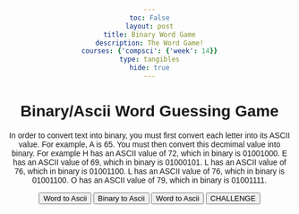 ```yaml
---
toc: False
layout: post
title: Binary Word Game
description: The Word Game!
courses: {'compsci': {'week': 14}}
type: tangibles
hide: true
---
```


<html lang="en">
<head>
    <meta charset="UTF-8">
    <meta name="viewport" content="width=device-width, initial-scale=1.0">
    <title>Binary Word Guessing Game</title>
    <style>
        body {
            font-family: Arial, sans-serif;
            text-align: center;
            margin: 50px;
        }
    </style>
</head>
<body>

<script>
function getRandomWord() {
    const words = ["david", "kayden", "matthew", "developer", "coding", "binary"];
    const randomIndex = Math.floor(Math.random() * words.length);
    return words[randomIndex];
  }
  
  function wordToBinary(word) {
    return Array.from(word).map(char => char.charCodeAt(0).toString(2)).join(' ');
  }
  
  function playBinaryWordGuessingGame() {
    const secretWord = getRandomWord();
    const binaryRepresentation = wordToBinary(secretWord);
    const wordLength = secretWord.length;
    let attempts = 0;
  
    alert("Welcome to the Binary Word Guessing Game!");
    alert(`Try to guess the binary representation of the word: ${secretWord}`);
  
    function makeGuess() {
      const playerGuess = prompt("Enter your binary word guess:");
  
      if (playerGuess !== binaryRepresentation) {
        alert(`Incorrect guess. For tester purposes the correct binary representation is: ${binaryRepresentation}`);
        attempts++;
        makeGuess();
      } else {
        alert(`Congratulations! You guessed the correct binary representation "${binaryRepresentation}" of the word "${secretWord}" in ${attempts} attempts.`);
        askToPlayAgain();
      }
    }
  
    function askToPlayAgain() {
      const playAgain = confirm("Do you want to play again?");
      if (playAgain) {
        playBinaryWordGuessingGame();
      } else {
        alert("Thanks for playing! Goodbye.");
      }
    }
  
    makeGuess();
  } 

  function getRandomBinarySequence(length) {
  let binarySequence = '';
  for (let i = 0; i < length; i++) {
    binarySequence += Math.round(Math.random());
  }
  return binarySequence;
}

function binaryToAscii(binarySequence) {
  const binaryArray = binarySequence.match(/.{1,8}/g); // Split binary into groups of 8 bits
  const asciiChars = binaryArray.map(binary => String.fromCharCode(parseInt(binary, 2)));
  return asciiChars.join('');
}

function playBinaryToAsciiGuessingGame() {
  const binaryLength = 32; // You can adjust the length as desired
  const secretBinarySequence = getRandomBinarySequence(binaryLength);
  const asciiRepresentation = binaryToAscii(secretBinarySequence);
  let attempts = 0;

  alert("Welcome to the Binary to ASCII Guessing Game!");
  alert(`Try to guess the ASCII representation of the binary sequence: ${secretBinarySequence}`);

  function makeGuess() {
    const playerGuess = prompt("Enter your ASCII guess:");

    if (playerGuess !== asciiRepresentation) {
      alert(`Incorrect guess. The correct ASCII representation is: ${asciiRepresentation}`);
      attempts++;
      makeGuess();
    } else {
      alert(`Congratulations! You guessed the correct ASCII representation "${asciiRepresentation}" of the binary sequence "${secretBinarySequence}" in ${attempts} attempts.`);
      askToPlayAgain();
    }
  }

  function askToPlayAgain() {
    const playAgain = confirm("Do you want to play again?");
    if (playAgain) {
      playBinaryToAsciiGuessingGame();
    } else {
      alert("Thanks for playing! Goodbye.");
    }
  }

  makeGuess();
}
function wordToAscii(word) {
  return Array.from(word).map(char => char.charCodeAt(0)).join(' ');
}

function playWordToAsciiGuessingGame() {
  const secretWord = getRandomWord();
  const asciiRepresentation = wordToAscii(secretWord);
  let attempts = 0;

  alert("Welcome to the Word to ASCII Guessing Game!");
  alert(`Try to guess the ASCII representation of the word: ${secretWord}`);

  function makeGuess() {
    const playerGuess = prompt("Enter your ASCII guess:");

    if (playerGuess !== asciiRepresentation) {
      alert(`Incorrect guess. The correct ASCII representation is: ${asciiRepresentation}`);
      attempts++;
      makeGuess();
    } else {
      alert(`Congratulations! You guessed the correct ASCII representation "${asciiRepresentation}" of the word "${secretWord}" in ${attempts} attempts.`);
      askToPlayAgain();
    }
  }

  function askToPlayAgain() {
    const playAgain = confirm("Do you want to play again?");
    if (playAgain) {
      playWordToAsciiGuessingGame();
    } else {
      alert("Thanks for playing! Goodbye.");
    }
  }

  makeGuess();
}

function playRandomGame() {
      const randomIndex = Math.floor(Math.random() * 3); // Choose a number between 0 and 2
      switch (randomIndex) {
        case 0:
          playBinaryWordGuessingGame();
          break;
        case 1:
          playBinaryToAsciiGuessingGame();
          break;
        case 2:
          playWordToAsciiGuessingGame();
          break;
        default:
          alert("Error: Unknown game.");
      }
}

</script>

<h1>Binary/Ascii Word Guessing Game</h1>
<p>In order to convert text into binary, you must first convert each letter into its ASCII value. For example, A is 65. You must then convert this decmimal value into binary.
   For example 
    H has an ASCII value of 72, which in binary is 01001000.
    E has an ASCII value of 69, which in binary is 01000101.
    L has an ASCII value of 76, which in binary is 01001100.
    L has an ASCII value of 76, which in binary is 01001100.
    O has an ASCII value of 79, which in binary is 01001111.
</p>
<!-- Button to trigger the guessing function -->

<button onclick="playBinaryToAsciiGuessingGame()">Word to Ascii</button>
<button onclick="playBinaryWordGuessingGame()">Binary to Ascii</button>
<button onclick="playWordToAsciiGuessingGame()">Word to Ascii</button>
<button onclick="playRandomGame()">CHALLENGE</button>



</body>
</html>